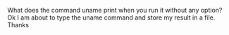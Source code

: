 What does the command uname print when you run it without any option?
Ok
I am about to type the uname command 
and store my result in a file. Thanks
